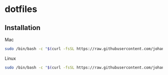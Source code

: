 # dotfiles

## Installation
Mac
```bash
sudo /bin/bash -c "$(curl -fsSL https://raw.githubusercontent.com/johanwulf/.dotfiles/main/bin/mac_setup)"
```

Linux
```bash
sudo /bin/bash -c "$(curl -fsSL https://raw.githubusercontent.com/johanwulf/.dotfiles/main/bin/linux_setup)"
```
